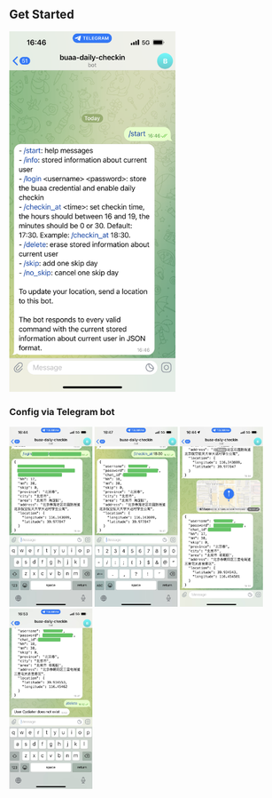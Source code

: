 ## Get Started

<img src='./imgs/start.PNG' width="300"/>

### Config via Telegram bot

<span>

<img src="./imgs/login.PNG" width=150/> 

<img src="./imgs/set-time.PNG" width=150/> 

<img src="./imgs/set-place.PNG" width=150/> 

<img src="./imgs/delete.PNG" width=150/> 

</span>
